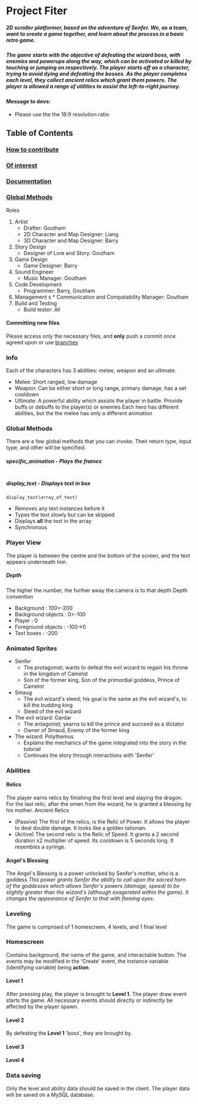 Project Fiter
=============

##### 2D scroller platformer, based on the adventure of Senfer. We, as a team, want to create a game together, and learn about the process in a basic retro game.
##### The game starts with the objective of defeating the wizard boss, with enemies and powerups along the way, which can be activated or killed by touching or jumping on respectively. The player starts off as a character, trying to avoid dying and defeating the bosses. As the player completes each level, they collect ancient relics which grant them powers. The player is allowed a range of utilities to assist the left-to-right journey.
#### Message to devs: 
- Please use the the 16:9 resolution ratio

Table of Contents
-----------------
	
### [How to contribute](#/1)

### [Of interest](#/2)

### [Documentation](#/3)

### [Global Methods](#/4)

Roles
1.  Artist
    *   Drafter: Goutham
    *   2D Character and Map Designer: Liang
    *   3D Character and Map Designer: Barry
2.  Story Design
    *   Designer of Lore and Story: Goutham
3.  Game Design
    *   Game Designer: Barry
4.  Sound Engineer
    *   Music Manager: Goutham
5.  Code Development
    *   Programmer: Barry, Goutham 
6.  Management
s    *   Communication and Compatability Manager: Goutham
7.  Build and Testing
    *   Build tester: All

#### Committing new files
Please access only the necessary files, and **only** push a commit once agreed upon or use [branches](https://bit.ly/2EBUPAl)

### Info
Each of the characters has 3 abilities: melee, weapon and an ultimate.
*  Melee: Short ranged, low damage
*  Weapon: Can be either short or long range, primary damage, has a set cooldown
*  Ultimate: A powerful ability which assists the player in battle. Provide buffs or debuffs to the player(s) or enemies
Each hero has different abilities, but the the melee has only a different animation

### Global Methods
There are a few global methods that you can invoke. Their return type, input type, and other will be specified.
##### specific_animation - Plays the frames
```
```
##### display_text - Displays text in box
```
display_text(array_of_text)
```
* Removes any text instances before it
* Types the text slowly but can be skipped
* Displays **all** the text in the array
* Synchronous

### Player View
The player is between the centre and the bottom of the screen, and the text appears underneath him.
##### Depth
The higher the number, the further away the camera is to that depth
Depth convention
* Background : 100>-200
* Background objects : 0>-100
* Player : 0
* Foreground objects : -100->0
* Text boxes :  -200

### Animated Sprites
* Senfer
   - The protagonist; wants to defeat the evil wizard to regain his throne in the kingdom of Camelot
   - Son of the former king, Son of the primordial goddess, Prince of Camelot
* Smaug
   - The evil wizard's steed; his goal is the same as the evil wizard's, to kill the budding king
   - Steed of the evil wizard
* The evil wizard: Gardar
   - The antagonist; yearns to kill the prince and succeed as a dictator
   - Owner of Smaud, Enemy of the former king
* The wizard: Polythemus
   - Explains the mechanics of the game integrated into the story in the tutorial
   - Continues the story through interactions with 'Senfer'    
### Abilities

#### Relics
   The player earns relics by finishing the first level and slaying the dragon. For the last relic, after the omen from the wizard, he is granted a blessing by his mother.
Ancient Relics
* (Passive) The first of the relics, is the Relic of Power. It allows the player to deal double damage. It looks like a golden talisman.
* (Active) The second relic is the Relic of Speed. It grants a 2 second duration x2 multiplier of speed. Its cooldown is 5 seconds
long. It resembles a syringe.

#### Angel's Blessing
   The Angel's Blessing is a power unlocked by Senfer's mother, who is a goddess
	*This power grants Senfer the ability to call upon the sacred horn of the goddesses which allows Senfer's powers (damage, speed) to be slightly greater than the wizard's (although exagerated within the game). It changes the appearance of Senfer to that with flaming eyes.*
	
### Leveling
   The game is comprised of 1 homescreen, 4 levels, and 1 final level
### Homescreen
   Contains background,  the name of the game, and interactable button. The events may be modified in the 'Create' event, the instance variable (identifying variable) being **action**.
#### Level 1
   After pressing play, the player is brought to **Level 1**. The player draw event starts the game. All necessary events should directly or indirectly be affected by the player spawn.
#### Level 2
   By defeating the **Level 1** 'boss', they are brought by.
#### Level 3

#### Level 4

### Data saving
   Only the level and ability data should be saved in the client. The player data will be saved on a MySQL database.
